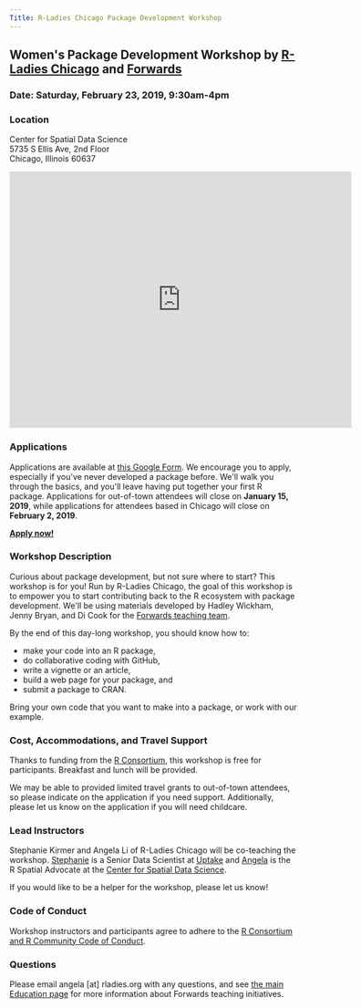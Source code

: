 ```yaml
---
Title: R-Ladies Chicago Package Development Workshop
---
```


## Women's Package Development Workshop by [R-Ladies Chicago](https://rladieschicago.org) and [Forwards](https://forwards.github.io)

### Date: Saturday, February 23, 2019, 9:30am-4pm

### Location

Center for Spatial Data Science  
5735 S Ellis Ave, 2nd Floor  
Chicago, Illinois 60637 

<iframe src="https://www.google.com/maps/embed?pb=!1m18!1m12!1m3!1d2974.7548639089937!2d-87.60317058411151!3d41.79049637886998!2m3!1f0!2f0!3f0!3m2!1i1024!2i768!4f13.1!3m3!1m2!1s0x880e293e7bd41241%3A0x5966b3036fc25171!2sSearle+Chemical+Laboratory%2C+5735+S+Ellis+Ave%2C+Chicago%2C+IL+60637!5e0!3m2!1sen!2sus!4v1544044603496" title="Google map of location" width="600" height="450" frameborder="0" style="border:0" allowfullscreen></iframe>
 
### Applications

Applications are available at [this Google Form](https://docs.google.com/forms/d/1lcmkrKNjLAIGlm0Eeyc3nDGv7FsY6upJYSYWVawX28I). We encourage you to apply, especially if you've never developed a package before. We'll walk you through the basics, and you'll leave having put together your first R package. Applications for out-of-town attendees will close on **January 15, 2019**, while applications for attendees based in Chicago will close on **February 2, 2019**.

[**Apply now!**](https://docs.google.com/forms/d/1lcmkrKNjLAIGlm0Eeyc3nDGv7FsY6upJYSYWVawX28I)

### Workshop Description

Curious about package development, but not sure where to start? This workshop is for you! Run by R-Ladies Chicago, the goal of this workshop is to empower you to start contributing back to the R ecosystem with package development. We'll be using materials developed by Hadley Wickham, Jenny Bryan, and Di Cook for the [Forwards teaching team](https://forwards.github.io/edu/).

By the end of this day-long workshop, you should know how to:

- make your code into an R package, 
- do collaborative coding with GitHub, 
- write a vignette or an article, 
- build a web page for your package, and
- submit a package to CRAN. 

Bring your own code that you want to make into a package, or work with our example. 

### Cost, Accommodations, and Travel Support
Thanks to funding from the <a href="https://www.r-consortium.org/" target="_blank">R Consortium</a>, this workshop is free for participants.  Breakfast and lunch will be provided.  

We may be able to provided limited travel grants to out-of-town attendees, so please indicate on the application if you need support. Additionally, please let us know on the application if you will need childcare.

### Lead Instructors

Stephanie Kirmer and Angela Li of R-Ladies Chicago will be co-teaching the workshop. [Stephanie](https://skirmer.github.io/) is a Senior Data Scientist at [Uptake](https://www.uptake.com/) and [Angela](https://angela-li.github.io/) is the R Spatial Advocate at the [Center for Spatial Data Science](https://spatial.uchicago.edu). 

If you would like to be a helper for the workshop, please let us know!

### Code of Conduct

Workshop instructors and participants agree to adhere to the <a href="https://wiki.r-consortium.org/view/R_Consortium_and_the_R_Community_Code_of_Conduct" target="_blank">R Consortium and R Community Code of Conduct</a>.

### Questions

Please email angela [at] rladies.org with any questions, and see <a href="http://forwards.github.io/edu/" target="_blank">the main Education page</a> for more information about Forwards teaching initiatives.
